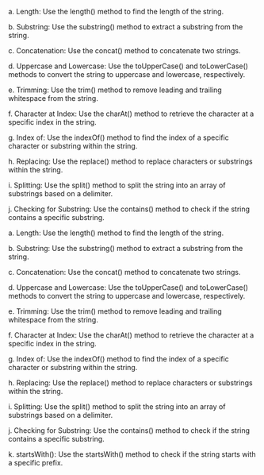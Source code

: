 a. Length: Use the length() method to find the length of the string.

b. Substring: Use the substring() method to extract a substring from the string.

c. Concatenation: Use the concat() method to concatenate two strings.

d. Uppercase and Lowercase: Use the toUpperCase() and toLowerCase() methods to convert the string to uppercase and lowercase, respectively.

e. Trimming: Use the trim() method to remove leading and trailing whitespace from the string.

f. Character at Index: Use the charAt() method to retrieve the character at a specific index in the string.

g. Index of: Use the indexOf() method to find the index of a specific character or substring within the string.

h. Replacing: Use the replace() method to replace characters or substrings within the string.

i. Splitting: Use the split() method to split the string into an array of substrings based on a delimiter.

j. Checking for Substring: Use the contains() method to check if the string contains a specific substring.


a. Length: Use the length() method to find the length of the string.

b. Substring: Use the substring() method to extract a substring from the string.

c. Concatenation: Use the concat() method to concatenate two strings.

d. Uppercase and Lowercase: Use the toUpperCase() and toLowerCase() methods to convert the string to uppercase and lowercase, respectively.

e. Trimming: Use the trim() method to remove leading and trailing whitespace from the string.

f. Character at Index: Use the charAt() method to retrieve the character at a specific index in the string.

g. Index of: Use the indexOf() method to find the index of a specific character or substring within the string.

h. Replacing: Use the replace() method to replace characters or substrings within the string.

i. Splitting: Use the split() method to split the string into an array of substrings based on a delimiter.

j. Checking for Substring: Use the contains() method to check if the string contains a specific substring.

k. startsWith(): Use the startsWith() method to check if the string starts with a specific prefix.